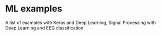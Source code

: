 # ML examples

A list of examples with Keras and Deep Learning, Signal Processing with Deep Learning and EEG classification.
